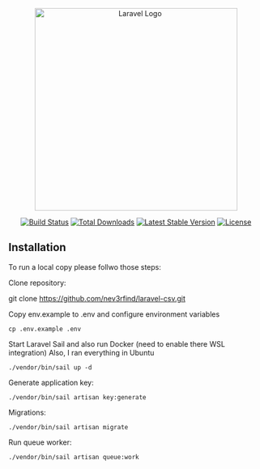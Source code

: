 <p align="center"><a href="https://laravel.com" target="_blank"><img src="https://raw.githubusercontent.com/laravel/art/master/logo-lockup/5%20SVG/2%20CMYK/1%20Full%20Color/laravel-logolockup-cmyk-red.svg" width="400" alt="Laravel Logo"></a></p>

<p align="center">
<a href="https://github.com/laravel/framework/actions"><img src="https://github.com/laravel/framework/workflows/tests/badge.svg" alt="Build Status"></a>
<a href="https://packagist.org/packages/laravel/framework"><img src="https://img.shields.io/packagist/dt/laravel/framework" alt="Total Downloads"></a>
<a href="https://packagist.org/packages/laravel/framework"><img src="https://img.shields.io/packagist/v/laravel/framework" alt="Latest Stable Version"></a>
<a href="https://packagist.org/packages/laravel/framework"><img src="https://img.shields.io/packagist/l/laravel/framework" alt="License"></a>
</p>

## Installation

To run a local copy please follwo those steps:

Clone repository:

git clone https://github.com/nev3rfind/laravel-csv.git

Copy env.example to .env and configure environment variables

```
cp .env.example .env

```

Start Laravel Sail and also run Docker (need to enable there WSL integration)
Also, I ran everything in Ubuntu

```
./vendor/bin/sail up -d

```

Generate application key:

```
./vendor/bin/sail artisan key:generate
```

Migrations:

```
./vendor/bin/sail artisan migrate
```

Run queue worker:

```
./vendor/bin/sail artisan queue:work
```
